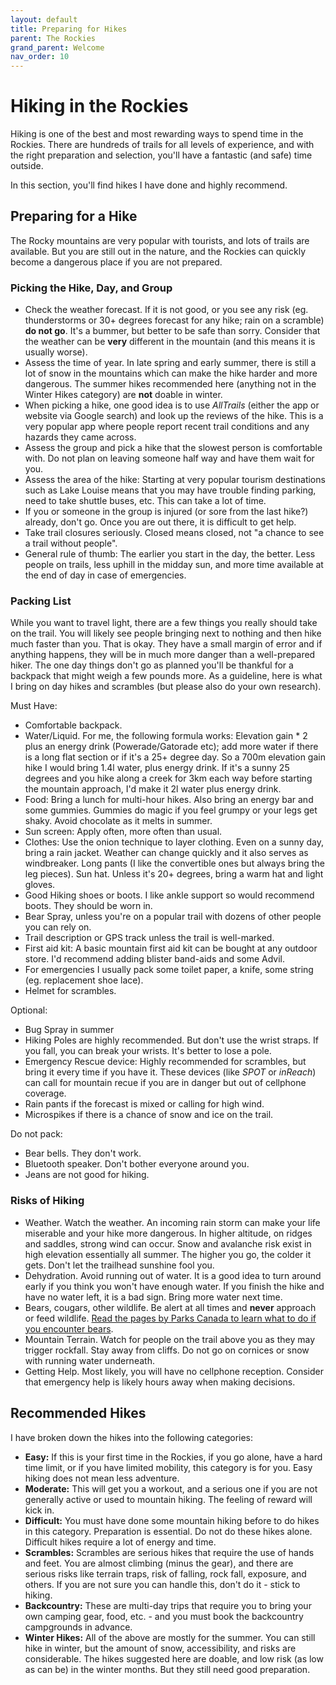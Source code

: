 ```yaml
---
layout: default
title: Preparing for Hikes
parent: The Rockies
grand_parent: Welcome
nav_order: 10
---
```

# Hiking in the Rockies
Hiking is one of the best and most rewarding ways to spend time in the Rockies. There are hundreds of trails for all levels of experience, and with the right preparation and selection, you'll have a fantastic (and safe) time outside.

In this section, you'll find hikes I have done and highly recommend.

## Preparing for a Hike
The Rocky mountains are very popular with tourists, and lots of trails are available. But you are still out in the nature, and the Rockies can quickly become a dangerous place if you are not prepared. 

### Picking the Hike, Day, and Group
- Check the weather forecast. If it is not good, or you see any risk (eg. thunderstorms or 30+ degrees forecast for any hike; rain on a scramble) **do not go**. It's a bummer, but better to be safe than sorry. Consider that the weather can be **very** different in the mountain (and this means it is usually worse).
- Assess the time of year. In late spring and early summer, there is still a lot of snow in the mountains which can make the hike harder and more dangerous. The summer hikes recommended here (anything not in the Winter Hikes category) are **not** doable in winter.
- When picking a hike, one good idea is to use *AllTrails* (either the app or website via Google search) and look up the reviews of the hike. This is a very popular app where people report recent trail conditions and any hazards they came across.
- Assess the group and pick a hike that the slowest person is comfortable with. Do not plan on leaving someone half way and have them wait for you. 
- Assess the area of the hike: Starting at very popular tourism destinations such as Lake Louise means that you may have trouble finding parking, need to take shuttle buses, etc. This can take a lot of time.
- If you or someone in the group is injured (or sore from the last hike?) already, don't go. Once you are out there, it is difficult to get help.
- Take trail closures seriously. Closed means closed, not "a chance to see a trail without people".
- General rule of thumb: The earlier you start in the day, the better. Less people on trails, less uphill in the midday sun, and more time available at the end of day in case of emergencies.

### Packing List
While you want to travel light, there are a few things you really should take on the trail. You will likely see people bringing next to nothing and then hike much faster than you. That is okay. They have a small margin of error and if anything happens, they will be in much more danger than a well-prepared hiker. The one day things don't go as planned you'll be thankful for a backpack that might weigh a few pounds more. As a guideline, here is what I bring on day hikes and scrambles (but please also do your own research).

Must Have:
- Comfortable backpack.
- Water/Liquid. For me, the following formula works: Elevation gain * 2 plus an energy drink (Powerade/Gatorade etc); add more water if there is a long flat section or if it's a 25+ degree day. So a 700m elevation gain hike I would bring 1.4l water, plus energy drink. If it's a sunny 25 degrees and you hike along a creek for 3km each way before starting the mountain approach, I'd make it 2l water plus energy drink.
- Food: Bring a lunch for multi-hour hikes. Also bring an energy bar and some gummies. Gummies do magic if you feel grumpy or your legs get shaky. Avoid chocolate as it melts in summer.
- Sun screen: Apply often, more often than usual.
- Clothes: Use the onion technique to layer clothing. Even on a sunny day, bring a rain jacket. Weather can change quickly and it also serves as windbreaker. Long pants (I like the convertible ones but always bring the leg pieces). Sun hat. Unless it's 20+ degrees, bring a warm hat and light gloves.
- Good Hiking shoes or boots. I like ankle support so would recommend boots. They should be worn in.
- Bear Spray, unless you're on a popular trail with dozens of other people you can rely on.
- Trail description or GPS track unless the trail is well-marked.
- First aid kit: A basic mountain first aid kit can be bought at any outdoor store. I'd recommend adding blister band-aids and some Advil.
- For emergencies I usually pack some toilet paper, a knife, some string (eg. replacement shoe lace).
- Helmet for scrambles.

Optional:
- Bug Spray in summer
- Hiking Poles are highly recommended. But don't use the wrist straps. If you fall, you can break your wrists. It's better to lose a pole.
- Emergency Rescue device: Highly recommended for scrambles, but bring it every time if you have it. These devices (like *SPOT* or *inReach*) can call for mountain recue if you are in danger but out of cellphone coverage.
- Rain pants if the forecast is mixed or calling for high wind.
- Microspikes if there is a chance of snow and ice on the trail.

Do not pack:
- Bear bells. They don't work.
- Bluetooth speaker. Don't bother everyone around you.
- Jeans are not good for hiking.

### Risks of Hiking
- Weather. Watch the weather. An incoming rain storm can make your life miserable and your hike more dangerous. In higher altitude, on ridges and saddles, strong wind can occur. Snow and avalanche risk exist in high elevation essentially all summer. The higher you go, the colder it gets. Don't let the trailhead sunshine fool you.
- Dehydration. Avoid running out of water. It is a good idea to turn around early if you think you won't have enough water. If you finish the hike and have no water left, it is a bad sign. Bring more water next time.
- Bears, cougars, other wildlife. Be alert at all times and **never** approach or feed wildlife. [Read the pages by Parks Canada to learn what to do if you encounter bears](https://www.pc.gc.ca/en/pn-np/mtn/ours-bears/securite-safety).
- Mountain Terrain. Watch for people on the trail above you as they may trigger rockfall. Stay away from cliffs. Do not go on cornices or snow with running water underneath.
- Getting Help. Most likely, you will have no cellphone reception. Consider that emergency help is likely hours away when making decisions.

## Recommended Hikes
I have broken down the hikes into the following categories:
- **Easy:** If this is your first time in the Rockies, if you go alone, have a hard time limit, or if you have limited mobility, this category is for you. Easy hiking does not mean less adventure.
- **Moderate:** This will get you a workout, and a serious one if you are not generally active or used to mountain hiking. The feeling of reward will kick in.
- **Difficult:** You must have done some mountain hiking before to do hikes in this category. Preparation is essential. Do not do these hikes alone. Difficult hikes require a lot of energy and time.
- **Scrambles:** Scrambles are serious hikes that require the use of hands and feet. You are almost climbing (minus the gear), and there are serious risks like terrain traps, risk of falling, rock fall, exposure, and others. If you are not sure you can handle this, don't do it - stick to hiking.
- **Backcountry:** These are multi-day trips that require you to bring your own camping gear, food, etc. - and you must book the backcountry campgrounds in advance. 
- **Winter Hikes:** All of the above are mostly for the summer. You can still hike in winter, but the amount of snow, accessibility, and risks are considerable. The hikes suggested here are doable, and low risk (as low as can be) in the winter months. But they still need good preparation.

